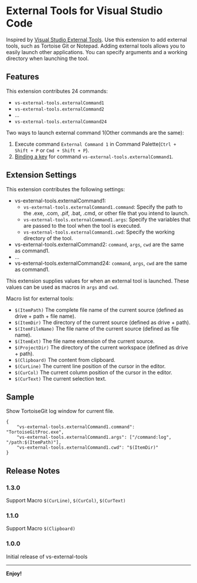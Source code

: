 # External Tools for Visual Studio Code

Inspired by [Visual Studio External Tools](https://docs.microsoft.com/en-us/sql/ssms/menu-help/external-tools).
Use this extension to add external tools, such as Tortoise Git or Notepad.
Adding external tools allows you to easily launch other applications.
You can specify arguments and a working directory when launching the tool.

## Features

This extension contributes 24 commands:

* `vs-external-tools.externalCommand1`
* `vs-external-tools.externalCommand2`
* ...
* `vs-external-tools.externalCommand24`

Two ways to launch external command 1(Other commands are the same):

1. Execute command `External Command 1` in Command Palette(`Ctrl + Shift + P` or `Cmd + Shift + P`).
2. [Binding a key](https://code.visualstudio.com/docs/customization/keybindings) for command `vs-external-tools.externalCommand1`.


## Extension Settings

This extension contributes the following settings:

* vs-external-tools.externalCommand1:
    * `vs-external-tools.externalCommand1.command`: Specify the path to the .exe, .com, .pif, .bat, .cmd, or other file that you intend to launch. 
    * `vs-external-tools.externalCommand1.args`: Specify the variables that are passed to the tool when the tool is executed.
    * `vs-external-tools.externalCommand1.cwd`: Specify the working directory of the tool.
* vs-external-tools.externalCommand2: `command`, `args`, `cwd` are the same as command1.
* ...
* vs-external-tools.externalCommand24: `command`, `args`, `cwd` are the same as command1.

This extension supplies values for when an external tool is launched. 
These values can be used as macros in `args` and `cwd`.

Macro list for external tools:
* `$(ItemPath)` The complete file name of the current source (defined as drive + path + file name).
* `$(ItemDir)` The directory of the current source (defined as drive + path).
* `$(ItemFileName)` The file name of the current source (defined as file name).
* `$(ItemExt)` The file name extension of the current source.
* `$(ProjectDir)` The directory of the current workspace (defined as drive + path).
* `$(Clipboard)` The content from clipboard.
* `$(CurLine)` The current line position of the cursor in the editor.
* `$(CurCol)` The current column position of the cursor in the editor.
* `$(CurText)` The current selection text.

## Sample

Show TortoiseGit log window for current file. 
```javescript
{
    "vs-external-tools.externalCommand1.command": "TortoiseGitProc.exe",
    "vs-external-tools.externalCommand1.args": ["/command:log", "/path:$(ItemPath)"],
    "vs-external-tools.externalCommand1.cwd": "$(ItemDir)"
}
```

## Release Notes

### 1.3.0

Support Macro `$(CurLine)`, `$(CurCol)`, `$(CurText)`

### 1.1.0

Support Macro `$(Clipboard)`

### 1.0.0

Initial release of vs-external-tools


-----------------------------------------------------------------------------------------------------------


**Enjoy!**